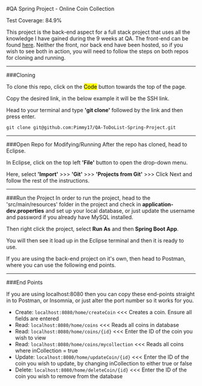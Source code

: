#QA Spring Project - Online Coin Collection

Test Coverage: 84.9%

This project is the back-end aspect for a full stack project that uses all the knowledge I have gained during the 9 weeks at QA.
The front-end can be found [here](https://github.com/Pimmy17/QA-CoinCollection-FE).
Neither the front, nor back end have been hosted, so if you wish to see both in action, you will need to follow the steps on both repos for cloning and running.

---

###Cloning

To clone this repo, click on the <mark>Code</mark> button towards the top of the page.

Copy the desired link, in the below example it will be the SSH link.

Head to your terminal and type **'git clone'** followed by the link and then press enter.

`git clone git@github.com:Pimmy17/QA-ToDoList-Spring-Project.git`

---
###Open Repo for Modifying/Running
After the repo has cloned, head to Eclipse.

In Eclipse, click on the top left **'File'** button to open the drop-down menu.

Here, select **'Import'** >>> **'Git'** >>> **'Projects from Git'** >>> Click Next and follow the rest of the instructions.

---

###Run the Project
In order to run the project, head to the 'src/main/resources' folder in the project and check in **application-dev.properties** and set up your local database, or just update the username and password if you already have MySQL installed.

Then right click the project, select **Run As** and then **Spring Boot App**.

You will then see it load up in the Eclipse terminal and then it is ready to use.


If you are using the back-end project on it's own, then head to Postman, where you can use the following end points.

---
###End Points

If you are using localhost:8080 then you can copy these end-points straight in to Postman, or Insomnia, or just alter the port number so it works for you.

- Create: `localhost:8080/home/createCoin` <<< Creates a coin. Ensure all fields are entered
- Read: `localhost:8080/home/coins` <<< Reads all coins in database
- Read: `localhost:8080/home/coins/{id}` <<< Enter the ID of the coin you wish to view
- Read: `localhost:8080/home/coins/mycollection` <<< Reads all coins where inCollection = true
- Update: `localhost:8080/home/updateCoin/{id}` <<< Enter the ID of the coin you wish to update, by changing inCollection to either true or false
- Delete: `localhost:8080/home/deleteCoin/{id}` <<< Enter the ID of the coin you wish to remove from the database
